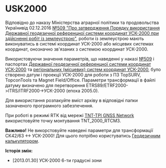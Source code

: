 # USK2000

Відповідно до наказу Міністерства аграрної політики та продовольства Українивід 02.12.2016 [№509 "Про затвердження Порядку використання Державної геодезичної референцної системи координат УСК-2000 при здійсненні робіт із землеустрою"](http://zakon3.rada.gov.ua/laws/show/z1646-16), роботи із землеустрою мають виконуватись в системі координат УСК-2000 або місцевих системах координат, онозначно зв'язаних з системою координат УСК-2000.

Використовуючи значення параметрів, що наведенні у наказі [№509](http://zakon3.rada.gov.ua/laws/show/z1646-16) і паспортах [Державної геодезичної референцної системи координат УСК-2000](http://dgm.gki.com.ua/pasporti-derjavnoii-geodezichnoii-referencnoii-sistemi-coordinates-usk-2000) та [регіональних (місцевих) систем координат УСК-2000](http://dgm.gki.com.ua/pasporti-regionalnih-systems-coordinates-usk-2000), було створено датум і проекції УСК-2000 для роботи з ПЗ TopSURV, TopconTools та Magnet Field/Office. Параметри трансформації в файлі датуму визначено для перетворення ETRS89/ETRF2000->ITRS/ITRF2000->УСК-2000 (епоха 2005.0).

Для використання розпакуйте вміст архіву в відповідні папки зазначеного програмного забезпечення. 

При роботі в режимі RTK від мережі [TNT-TPI GNSS Network](https://net.tnt-tpi.com) використовуйте точку монтування TNT_2000_RTCM3.

**Важливо!** Не викорстовуйте наведені параметри для трансформації СК42/63 <-> УСК-2000! Для цього потрібно користуватись [Геодезичним калькулятором](http://dgm.gki.com.ua/ua/transkord).

**Історія змін:**
* [2013.01.30] УСК-2000 6-ти градусні зони
